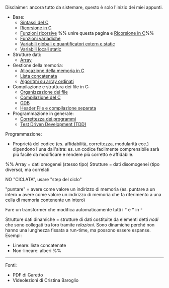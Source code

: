 Disclaimer: ancora tutto da sistemare, questo è solo l'inizio dei miei appunti.
- Base:
	- [Sintassi del C](Sintassi%20del%20C.md)
	- [Ricorsione in C](Ricorsione%20in%20C.md)
	- [Funzioni ricorsive](Funzioni%20ricorsive.md)  %% unire questa pagina e [Ricorsione in C](Ricorsione%20in%20C.md)%%
	- [Funzioni variadiche](Funzioni%20variadiche.md)
	- [Variabili globali e quantificatori extern e static](Variabili%20globali%20e%20quantificatori%20extern%20e%20static.md)
	- [Variabili locali static](Variabili%20locali%20static.md)
- Strutture dati:
	- [Array](Array.md)
- Gestione della memoria:
	- [Allocazione della memoria in C](Allocazione%20della%20memoria%20in%20C.md)
	- [Lista concatenata](Lista%20concatenata.md)
	- [Algoritmi su array ordinati](Algoritmi%20su%20array%20ordinati.md)
- Compilazione e struttura dei file in C:
	- [Organizzazione dei file](Organizzazione%20dei%20file.md)
	- [Compilazione del C](Compilazione%20del%20C.md)
	- [GDB](GDB.md)
	- [Header File e compilazione separata](Header%20File%20e%20compilazione%20separata.md)
- Programmazione in generale:
	- [Correttezza dei programmi](Correttezza%20dei%20programmi.md)
	- [Test Driven Development (TDD)](Test%20Driven%20Development%20(TDD).md)

Programmazione:
- Proprietà del codice (es. affidabilità, correttezza, modularità ecc.) dipendono l'una dall'altra: es. un codice facilmente comprensibile sarà più facile da modificare e rendere più corretto e affidabile.

%%
Array = dati omogenei (stesso tipo)
Strutture = dati disomogenei (tipo diverso), ma correlati

NO "CICLATA", usare "step del ciclo"

"puntare" = avere come valore un indirizzo di memoria (es. puntare a un intero = avere come valore un indirizzo di memoria che fa riferimento a una cella di memoria contenente un intero)

Fare un transformer che modifica automaticamente tutti i `“` e `”` in `"`

Strutture dati dinamiche = strutture di dati costituite da elementi detti _nodi_ che sono collegati tra loro tramite _relazioni_. Sono dinamiche perché non hanno una lunghezza fissata a run-time, ma possono essere espanse. Esempi:
- Lineare: liste concatenate
- Non-lineare: alberi
%%

---

Fonti:
- PDF di Garetto
- Videolezioni di Cristina Baroglio